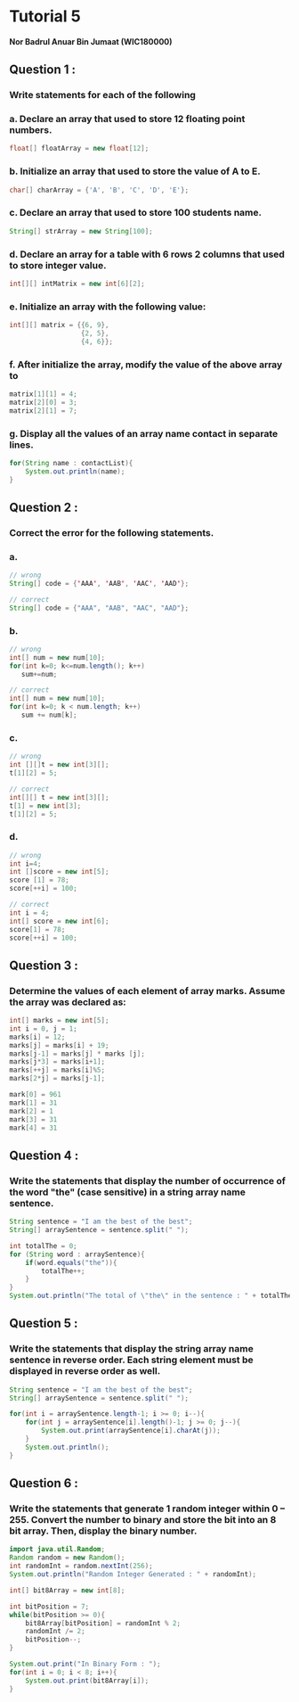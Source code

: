 

# Tutorial 5

#### Nor Badrul Anuar Bin Jumaat (WIC180000)

## Question 1 :

### Write statements for each of the following

### a. Declare an array that used to store 12 floating point numbers.
```java
float[] floatArray = new float[12];
```

### b. Initialize an array that used to store the value of A to E.
```java
char[] charArray = {'A', 'B', 'C', 'D', 'E'};
```

### c. Declare an array that used to store 100 students name.
```java
String[] strArray = new String[100];
```

### d. Declare an array for a table with 6 rows 2 columns that used to store integer value.
```java
int[][] intMatrix = new int[6][2];
```

### e. Initialize an array with the following value:
```java
int[][] matrix = {{6, 9},
                  {2, 5},
                  {4, 6}};
```

### f. After initialize the array, modify the value of the above array to 
```java
matrix[1][1] = 4;
matrix[2][0] = 3;
matrix[2][1] = 7;
```

### g. Display all the values of an array name contact in separate lines.
```java
for(String name : contactList){
    System.out.println(name);
}
```


## Question 2 :

### Correct the error for the following statements.

### a. 
```java
// wrong
String[] code = {'AAA', 'AAB', 'AAC', 'AAD'};

// correct
String[] code = {"AAA", "AAB", "AAC", "AAD"};
```

### b.
```java
// wrong
int[] num = new num[10];
for(int k=0; k<=num.length(); k++)
   sum+=num;

// correct
int[] num = new num[10];
for(int k=0; k < num.length; k++)
   sum += num[k];
```

### c.
```java
// wrong
int [][]t = new int[3][];
t[1][2] = 5;

// correct
int[][] t = new int[3][];
t[1] = new int[3];
t[1][2] = 5;
```

### d.
```java
// wrong
int i=4;
int []score = new int[5];
score [1] = 78;
score[++i] = 100;

// correct
int i = 4;
int[] score = new int[6];
score[1] = 78;
score[++i] = 100;
```


## Question 3 :

### Determine the values of each element of array marks. Assume the array was declared as:
```java
int[] marks = new int[5];
int i = 0, j = 1;
marks[i] = 12;
marks[j] = marks[i] + 19;
marks[j-1] = marks[j] * marks [j];
marks[j*3] = marks[i+1];
marks[++j] = marks[i]%5;
marks[2*j] = marks[j-1];
```

```java
mark[0] = 961
mark[1] = 31
mark[2] = 1
mark[3] = 31
mark[4] = 31
```


## Question 4 :

### Write the statements that display the number of occurrence of the word "the" (case sensitive) in a string array name sentence.
```java
String sentence = "I am the best of the best";
String[] arraySentence = sentence.split(" ");

int totalThe = 0;
for (String word : arraySentence){
    if(word.equals("the")){
        totalThe++;
    }
}
System.out.println("The total of \"the\" in the sentence : " + totalThe);
```

## Question 5 :

### Write the statements that display the string array name sentence in reverse order. Each string element must be displayed in reverse order as well.
```java
String sentence = "I am the best of the best";
String[] arraySentence = sentence.split(" ");

for(int i = arraySentence.length-1; i >= 0; i--){
    for(int j = arraySentence[i].length()-1; j >= 0; j--){
        System.out.print(arraySentence[i].charAt(j));
    }
    System.out.println();
}
```

## Question 6 :

### Write the statements that generate 1 random integer within 0 – 255. Convert the number to binary and store the bit into an 8 bit array. Then, display the binary number.
```java
import java.util.Random;
Random random = new Random();
int randomInt = random.nextInt(256);
System.out.println("Random Integer Generated : " + randomInt);

int[] bit8Array = new int[8];

int bitPosition = 7;
while(bitPosition >= 0){
    bit8Array[bitPosition] = randomInt % 2;
    randomInt /= 2;
    bitPosition--;
}

System.out.print("In Binary Form : ");
for(int i = 0; i < 8; i++){
    System.out.print(bit8Array[i]);
}
```

